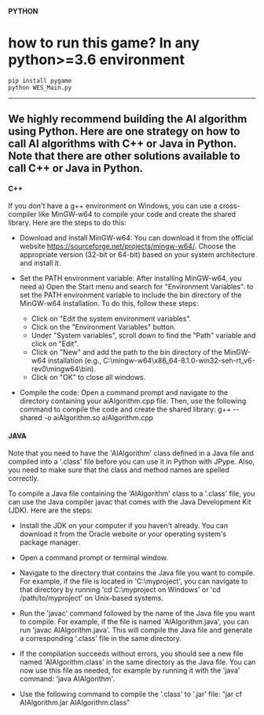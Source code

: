 


####  PYTHON   #### 
# how to run this game? In any python>=3.6 environment
```shell
pip install pygame
python WES_Main.py
```

--------------------------------------------------------------------------
We highly recommend building the AI algorithm using Python. 
Here are one strategy on how to call AI algorithms with C++ or Java in Python. Note that there are other solutions available to call C++ or Java in Python.
--------------------------------------------------------------------------

####  C++   #### 
If you don't have a g++ environment on Windows, you can use a cross-compiler like MinGW-w64 to compile your code and create the shared library. Here are the steps to do this:

* Download and install MinGW-w64: You can download it from the official website https://sourceforge.net/projects/mingw-w64/. Choose the appropriate version (32-bit or 64-bit) based on your system architecture and install it.

* Set the PATH environment variable: After installing MinGW-w64, you need  a) Open the Start menu and search for "Environment Variables".
to set the PATH environment variable to include the bin directory of the MinGW-w64 installation. To do this, follow these steps:
  * Click on "Edit the system environment variables".
  * Click on the "Environment Variables" button.
  * Under "System variables", scroll down to find the "Path" variable and click on "Edit".
  * Click on "New" and add the path to the bin directory of the MinGW-w64 installation (e.g., C:\mingw-w64\x86_64-8.1.0-win32-seh-rt_v6-rev0\mingw64\bin).
  * Click on "OK" to close all windows.

* Compile the code: Open a command prompt and navigate to the directory containing your aiAlgorithm.cpp file. Then, use the following command to compile the code and create the shared library:
g++ --shared -o aiAlgorithm.so aiAlgorithm.cpp

####  JAVA   ####

Note that you need to have the 'AIAlgorithm' class defined in a Java file and compiled into a '.class' file before you can use it in Python with JPype. Also, you need to make sure that the class and method names are spelled correctly.

To compile a Java file containing the 'AIAlgorithm' class to a '.class' file, you can use the Java compiler javac that comes with the Java Development Kit (JDK). Here are the steps:

* Install the JDK on your computer if you haven't already. You can download it from the Oracle website or your operating system's package manager.

* Open a command prompt or terminal window.

* Navigate to the directory that contains the Java file you want to compile. For example, if the file is located in 'C:\myproject', you can navigate to that directory by running 'cd C:\myproject on Windows' or 'cd /path/to/myproject' on Unix-based systems.

* Run the 'javac' command followed by the name of the Java file you want to compile. For example, if the file is named 'AIAlgorithm.java', you can run 'javac AIAlgorithm.java'. This will compile the Java file and generate a corresponding '.class' file in the same directory.

* If the compilation succeeds without errors, you should see a new file named 'AIAlgorithm.class' in the same directory as the Java file. You can now use this file as needed, for example by running it with the 'java' command: 'java AIAlgorithm'.

* Use the following command to compile the '.class' to '.jar' file: "jar cf AIAlgorithm.jar AIAlgorithm.class"